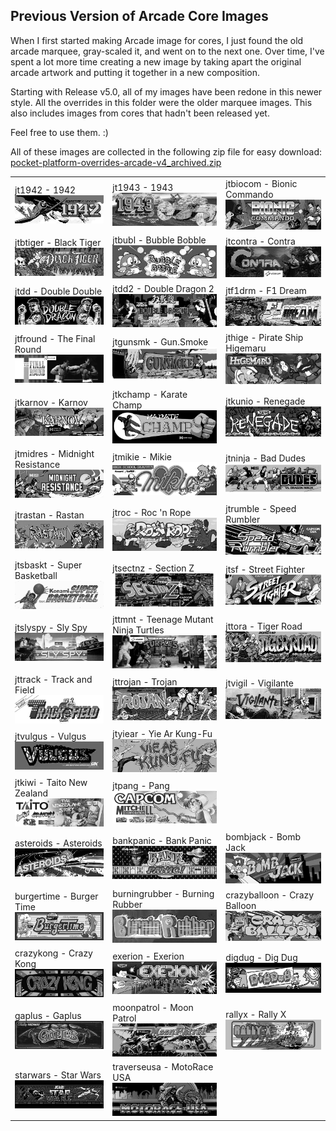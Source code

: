 ## Previous Version of Arcade Core Images

When I first started making Arcade image for cores, I just found the old arcade marquee, gray-scaled it, and went on to the next one. Over time, I've spent a lot more time creating a new image by taking apart the original arcade artwork and putting it together in a new composition.

Starting with Release v5.0, all of my images have been redone in this newer style. All the overrides in this folder were the older marquee images. This also includes images from cores that hadn't been released yet.

Feel free to use them. :)

All of these images are collected in the following zip file for easy download: <a href="pocket-platform-overrides-arcade-v4_archived.zip">pocket-platform-overrides-arcade-v4_archived.zip</a>

<table>
<tr>
 <td>jt1942 - 1942 <img src="pics/jt1942.png" /></td>
 <td>jt1943 - 1943 <img src="pics/jt1943.png" /></td>
 <td>jtbiocom - Bionic Commando <img src="pics/jtbiocom.png" /></td>
</tr>
<tr>
 <td>jtbtiger - Black Tiger <img src="pics/jtbtiger.png" /></td>
 <td>jtbubl - Bubble Bobble <img src="pics/jtbubl.png" /></td>
 <td>jtcontra - Contra <img src="pics/jtcontra.png" /></td> 
</tr>
<tr>
 <td>jtdd - Double Double <img src="pics/jtdd.png" /></td> 
 <td>jtdd2 - Double Dragon 2 <img src="pics/jtdd2.png" /></td>
 <td>jtf1drm - F1 Dream <img src="pics/jtf1drm.png" /></td>
</tr>
<tr>
 <td>jtfround - The Final Round <img src="pics/jtfround.png" /></td>
 <td>jtgunsmk - Gun.Smoke <img src="pics/jtgunsmk.png" /></td>
 <td>jthige - Pirate Ship Higemaru <img src="pics/jthige.png" /></td>
</tr>
<tr>
 <td>jtkarnov - Karnov <img src="pics/jtkarnov.png" /></td>
 <td>jtkchamp - Karate Champ <img src="pics/jtkchamp.png" /></td> 
 <td>jtkunio - Renegade <img src="pics/jtkunio.png" /></td>
</tr>
<tr>
 <td>jtmidres - Midnight Resistance <img src="pics/jtmidres.png" /></td>
 <td>jtmikie - Mikie <img src="pics/jtmikie.png" /></td>
 <td>jtninja - Bad Dudes <img src="pics/jtninja.png" /></td>
</tr>
<tr>
 <td>jtrastan - Rastan <img src="pics/jtrastan.png" /></td>
 <td>jtroc - Roc 'n Rope <img src="pics/jtroc.png" /></td>
 <td>jtrumble - Speed Rumbler <img src="pics/jtrumble.png" /></td>
</tr>
<tr>
 <td>jtsbaskt - Super Basketball <img src="pics/jtsbaskt.png" /></td>
 <td>jtsectnz - Section Z <img src="pics/jtsectnz.png" /></td>
 <td>jtsf - Street Fighter <img src="pics/jtsf.png" /></td>
</tr>
<tr>
 <td>jtslyspy - Sly Spy <img src="pics/jtslyspy.png" /></td>
 <td>jttmnt - Teenage Mutant Ninja Turtles <img src="pics/jttmnt.png" /></td>
 <td>jttora - Tiger Road <img src="pics/jttora.png" /></td>
</tr>
<tr>
 <td>jttrack - Track and Field <img src="pics/jttrack.png" /></td>
 <td>jttrojan - Trojan <img src="pics/jttrojan.png" /></td>
 <td>jtvigil - Vigilante <img src="pics/jtvigil.png" /></td>
</tr>
<tr>
 <td>jtvulgus - Vulgus <img src="pics/jtvulgus.png" /></td>
 <td>jtyiear - Yie Ar Kung-Fu <img src="pics/jtyiear.png" /></td> 
</tr>
<tr>
 <td>jtkiwi - Taito New Zealand <img src="pics/jtkiwi.png" /></td>
 <td>jtpang - Pang <img src="pics/jtpang.png" /></td>
</tr>
<tr>
 <td>asteroids - Asteroids <img src="pics/asteroids.png" /></td>
 <td>bankpanic - Bank Panic <img src="pics/bankpanic.png" /></td>
 <td>bombjack - Bomb Jack <img src="pics/bombjack.png" /></td>
</tr>
<tr>
 <td>burgertime - Burger Time <img src="pics/burgertime.png" /></td>
 <td>burningrubber - Burning Rubber <img src="pics/burningrubber.png" /></td>
 <td>crazyballoon - Crazy Balloon <img src="pics/crazyballoon.png" /></td>
</tr>
<tr>
 <td>crazykong - Crazy Kong <img src="pics/crazykong.png" /></td>  
 <td>exerion - Exerion <img src="pics/exerion.png" /></td> 
 <td>digdug - Dig Dug <img src="pics/digdug.png" /></td>
</tr>
<tr>
 <td>gaplus - Gaplus <img src="pics/gaplus.png" /></td>
 <td>moonpatrol - Moon Patrol <img src="pics/moonpatrol.png" /></td>
 <td>rallyx - Rally X <img src="pics/rallyx.png" /></td>
</tr>
<tr>
 <td>starwars - Star Wars <img src="pics/starwars.png" /></td>
 <td>traverseusa - MotoRace USA <img src="pics/traverseusa.png" /></td>
</tr>
</table>



